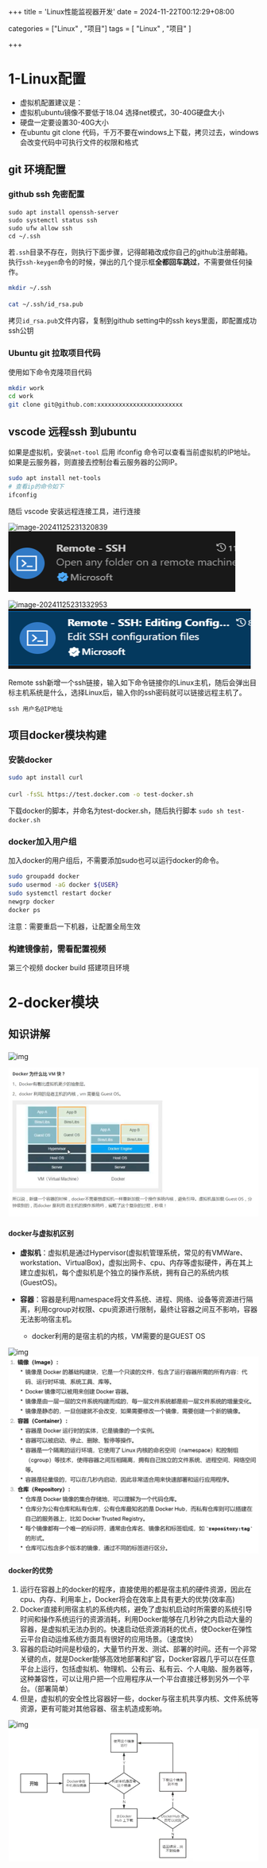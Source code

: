 +++
title = 'Linux性能监视器开发'
date = 2024-11-22T00:12:29+08:00



categories = ["Linux" , "项目"]
tags = [ "Linux" , "项目"  ]

+++





# 1-Linux配置

- 虚拟机配置建议是：
- 虚拟机ubuntu镜像不要低于18.04 选择net模式，30-40G硬盘大小
- 硬盘一定要设置30-40G大小 
- 在ubuntu git clone 代码，千万不要在windows上下载，拷贝过去，windows会改变代码中可执行文件的权限和格式

## git 环境配置

### **github ssh 免密配置**

```Plain
sudo apt install openssh-server
sudo systemctl status ssh
sudo ufw allow ssh
cd ~/.ssh    
```

若`.ssh`目录不存在，则执行下面步骤，记得邮箱改成你自己的github注册邮箱。执行`ssh-keygen`命令的时候，弹出的几个提示框**全都回车跳过**，不需要做任何操作。

```Bash
mkdir ~/.ssh

cat ~/.ssh/id_rsa.pub
```

拷贝`id_rsa.pub`文件内容，复制到github setting中的ssh keys里面，即配置成功ssh公钥



### **Ubuntu git 拉取项目代码**

使用如下命令克隆项目代码

```Bash
mkdir work 
cd work
git clone git@github.com:xxxxxxxxxxxxxxxxxxxxxxxx
```



## **vscode 远程ssh 到ubuntu** 

如果是虚拟机，安装`net-tool` 后用 ifconfig 命令可以查看当前虚拟机的IP地址。如果是云服务器，则直接去控制台看云服务器的公网IP。

```Bash
sudo apt install net-tools
# 查看ip的命令如下
ifconfig
```

随后 vscode 安装远程连接工具，进行连接

![image-20241125231320839](../img/image-20241125231320839.png)
![image-20241125231320839](./img/image-20241125231320839.png)

![image-20241125231332953](../img/image-20241125231332953.png)
![image-20241125231332953](./img/image-20241125231332953.png)

Remote ssh新增一个ssh链接，输入如下命令链接你的Linux主机，随后会弹出目标主机系统是什么，选择Linux后，输入你的ssh密码就可以链接远程主机了。

```Plain
ssh 用户名@IP地址
```



## **项目docker模块构建** 

### **安装docker**

```Bash
sudo apt install curl

curl -fsSL https://test.docker.com -o test-docker.sh
```

下载docker的脚本，并命名为test-docker.sh，随后执行脚本 `sudo sh test-docker.sh` 

### **docker加入用户组**

加入docker的用户组后，不需要添加sudo也可以运行docker的命令。

```Bash
sudo groupadd docker                                                                 sudo groupadd docker
sudo usermod -aG docker ${USER}
sudo systemctl restart docker 
newgrp docker
docker ps
```

注意：需要重启一下机器，让配置全局生效

### 构建镜像前，需看配置视频

第三个视频 docker build 搭建项目环境

# 2-**docker**模块 

## **知识讲解**





### 

![img](../img/17328093507341.png)

![img](img/17328093507341.png)

#### docker与虚拟机**区别**

- **虚拟机**：虚拟机是通过Hypervisor(虚拟机管理系统，常见的有VMWare、workstation、VirtualBox)，虚拟出网卡、cpu、内存等虚拟硬件，再在其上建立虚拟机，每个虚拟机是个独立的操作系统，拥有自己的系统内核(GuestOS)。

- **容器**：容器是利用namespace将文件系统、进程、网络、设备等资源进行隔离，利用cgroup对权限、cpu资源进行限制，最终让容器之间互不影响，容器无法影响宿主机。

  - docker利用的是宿主机的内核，VM需要的是GUEST OS 

  

![img](../img/17328614177731.png)
![img](img/17328614177731.png)





#### **docker的优势**

1. 运行在容器上的docker的程序，直接使用的都是宿主机的硬件资源，因此在cpu、内存、利用率上，Docker将会在效率上具有更大的优势(效率高)
2. Docker直接利用宿主机的系统内核，避免了虚拟机启动时所需要的系统引导时间和操作系统运行的资源消耗，利用Docker能够在几秒钟之内启动大量的容器，是虚拟机无法办到的。快速启动低资源消耗的优点，使Docker在弹性云平台自动运维系统方面具有很好的应用场景。（速度快）
3. 容器的启动时间是秒级的，大量节约开发、测试、部署的时间。还有一个非常关键的点，就是Docker能够高效地部署和扩容，Docker容器几乎可以在任意平台上运行，包括虚拟机、物理机、公有云、私有云、个人电脑、服务器等，这种兼容性，可以让用户把一个应用程序从一个平台直接迁移到另外一个平台。（部署简单）
4. 但是，虚拟机的安全性比容器好一些，docker与宿主机共享内核、文件系统等资源，更有可能对其他容器、宿主机造成影响。



![img](../img/17328615047184.png)
![img](img/17328615047184.png)

